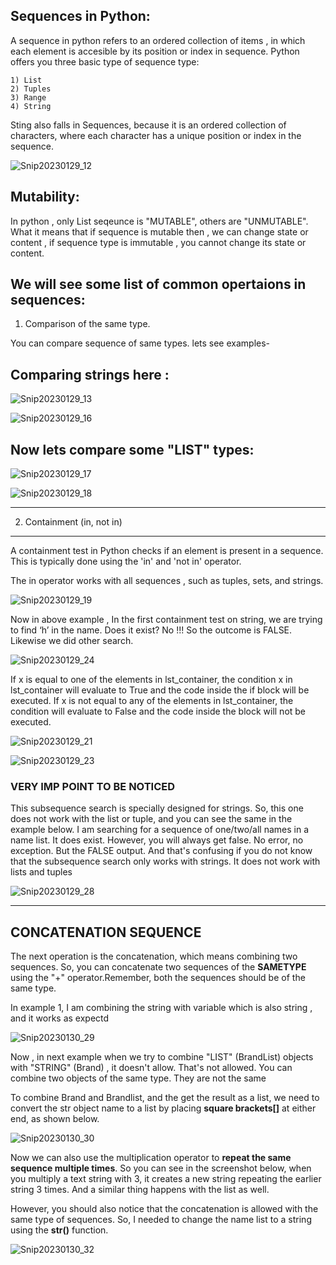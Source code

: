 Sequences in  Python:
  ------------------------

  A sequence in python refers to an ordered collection of items , in which each element is accesible by its position or index in sequence.
  Python offers you three basic type of sequence type:

    1) List
    2) Tuples
    3) Range
    4) String



Sting also falls in Sequences, because it is an ordered collection of characters, where each character has a unique position or index in the sequence.

![Snip20230129_12](https://user-images.githubusercontent.com/93876736/215327417-042d027f-d197-427e-9a6a-0c32f7732f14.png)



Mutability:
-----------

In python , only  List seqeunce is  "MUTABLE", others are "UNMUTABLE".
What it means that if sequence is mutable then , we can change state or content , if sequence type is immutable , you cannot change its state or content.


We will see some list of common opertaions in sequences:
---------------------------------------------------------


1) Comparison of the same type.


You can compare sequence of same types. lets see examples-

 Comparing strings here :
 -----------------------


![Snip20230129_13](https://user-images.githubusercontent.com/93876736/215327509-364bdc52-04a1-4c83-be87-a65f9cdaa7cb.png)

![Snip20230129_16](https://user-images.githubusercontent.com/93876736/215327947-f923af4b-1477-475d-afdd-ef7219fc675f.png)

Now lets compare some "LIST" types:
----------------------------------

![Snip20230129_17](https://user-images.githubusercontent.com/93876736/215328068-de06aff4-1513-40a8-8398-c792d914ff65.png)


![Snip20230129_18](https://user-images.githubusercontent.com/93876736/215328107-9c6cae67-a42f-4838-a8c9-cb45ebd9a698.png)


-------------------------
2) Containment (in, not in)
-------------------------

A containment test in Python checks if an element is present in a sequence. This is typically done using the 'in' and 'not in' operator.

The in operator works with all sequences , such as tuples, sets, and strings.


![Snip20230129_19](https://user-images.githubusercontent.com/93876736/215345862-cce89fcd-3a7a-4b76-805f-8ac4c052b4a8.png)

Now in above example , In the first containment test on string, we are trying to find ‘h’ in the name. 
Does it exist? No !!!
So the outcome is FALSE. Likewise we did other search.


![Snip20230129_24](https://user-images.githubusercontent.com/93876736/215349366-9c78e00d-286a-4673-9c8b-1e1f6df13559.png)



If x is equal to one of the elements in lst_container, the condition x in lst_container will evaluate to True and the code inside the if block will be executed. If x is not equal to any of the elements in lst_container, the condition will evaluate to False and the code inside the block will not be executed.


![Snip20230129_21](https://user-images.githubusercontent.com/93876736/215348814-2b2de2e5-1952-4f82-954e-38fba7d2f62d.png)



![Snip20230129_23](https://user-images.githubusercontent.com/93876736/215348902-6f7f9334-6802-4c71-a2f1-02c81ac7c0e6.png)


### VERY IMP POINT TO BE NOTICED #####


This subsequence search is specially designed for strings. 
So, this one does not work with the list or tuple, and you can see the same in the example below. I am searching for a sequence of one/two/all names in a name list. It does exist. 
However, you will always get false. No error, no exception. But the FALSE output.
And that's confusing if you do not know that the subsequence search only works with strings. It does not work with lists and tuples

![Snip20230129_28](https://user-images.githubusercontent.com/93876736/215361270-e6fbe4d8-51fe-4c48-911b-a47016e0690f.png)


--------------------------------------
CONCATENATION SEQUENCE
--------------------------------------


The next operation is the concatenation, which means combining two sequences. So, you can concatenate two sequences of the **SAMETYPE** using the "+" operator.Remember, both the sequences should be of the same type.

In example 1, I am combining the string with variable which is also string , and it works as expectd

![Snip20230130_29](https://user-images.githubusercontent.com/93876736/215458091-d2b85fcf-6d45-4f1a-a0de-6997f102182e.png)


Now , in next example when we try to combine "LIST" (BrandList) objects with "STRING" (Brand) , it doesn't allow. 
That's not allowed. You can combine two objects of the same type. They are not the same 

To combine Brand and Brandlist, and the get the result as a list, we need to convert the str object name to a list by placing **square brackets[]** at either end, as shown below.


![Snip20230130_30](https://user-images.githubusercontent.com/93876736/215458294-111cabec-9960-4619-ba46-90d33a4266c0.png)


Now we can also use the multiplication operator to **repeat the same sequence multiple times**. So you can see in the screenshot below, when you multiply a text string with 3, it creates a new string repeating the earlier string 3 times. And a similar thing happens with the list as well.


However, you should also notice that the concatenation is allowed with the same type of sequences. So, I needed to change the name list to a string using the **str()** function.

![Snip20230130_32](https://user-images.githubusercontent.com/93876736/215468845-810ba841-1963-4c39-bc29-ec87c5f0b745.png)













 




